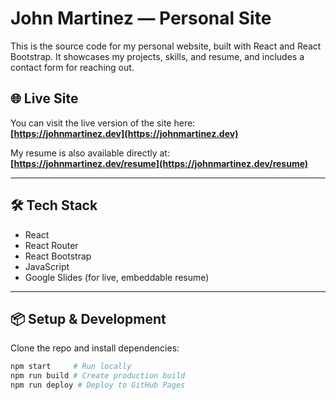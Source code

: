 # John Martinez — Personal Site

This is the source code for my personal website, built with React and React Bootstrap. It showcases my projects, skills, and resume, and includes a contact form for reaching out.

## 🌐 Live Site

You can visit the live version of the site here:  
**[https://johnmartinez.dev](https://johnmartinez.dev)**

My resume is also available directly at:  
**[https://johnmartinez.dev/resume](https://johnmartinez.dev/resume)**

---

## 🛠 Tech Stack

- React
- React Router
- React Bootstrap
- JavaScript
- Google Slides (for live, embeddable resume)

---

## 📦 Setup & Development

Clone the repo and install dependencies:

```bash
npm start     # Run locally
npm run build # Create production build
npm run deploy # Deploy to GitHub Pages
```
